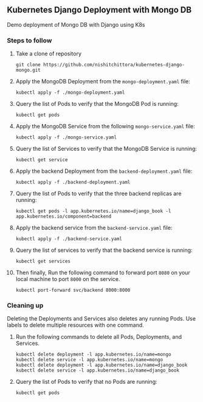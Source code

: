 ## Kubernetes Django Deployment with Mongo DB

Demo deployment of Mongo DB with Django using K8s

### Steps to follow
1. Take a clone of repository
	```shell
	git clone https://github.com/nishitchittora/kubernetes-django-mongo.git
	```
2.  Apply the MongoDB Deployment from the `mongo-deployment.yaml` file:
	```shell
	kubectl apply -f ./mongo-deployment.yaml
	```
3. Query the list of Pods to verify that the MongoDB Pod is running:
	```shell
	kubectl get pods
	```
4. Apply the MongoDB Service from the following  `mongo-service.yaml`  file:
	```shell
	kubectl apply -f ./mongo-service.yaml
	```
5. Query the list of Services to verify that the MongoDB Service is running:
	```shell
	kubectl get service
	```
6. Apply the backend Deployment from the  `backend-deployment.yaml`  file:
	```shell
	kubectl apply -f ./backend-deployment.yaml
	```
7. Query the list of Pods to verify that the three backend replicas are running:
	```shell
	kubectl get pods -l app.kubernetes.io/name=django_book -l app.kubernetes.io/component=backend
	```
8.  Apply the backend service from the `backend-service.yaml` file:
	```shell
	kubectl apply -f ./backend-service.yaml
	```
9. Query the list of services to verify that the backend service is running:
	```shell
	kubectl get services
	```
10. Then finally, Run the following command to forward port  `8080`  on your local machine to port  `8000`  on the service.
	```shell
	kubectl port-forward svc/backend 8000:8000
	```
### Cleaning up
Deleting the Deployments and Services also deletes any running Pods. Use labels to delete multiple resources with one command.

1. Run the following commands to delete all Pods, Deployments, and Services.
	```shell
	kubectl delete deployment -l app.kubernetes.io/name=mongo
	kubectl delete service -l app.kubernetes.io/name=mongo
	kubectl delete deployment -l app.kubernetes.io/name=django_book
	kubectl delete service -l app.kubernetes.io/name=django_book
	```
2. Query the list of Pods to verify that no Pods are running:
	```shell
	kubectl get pods
	```
